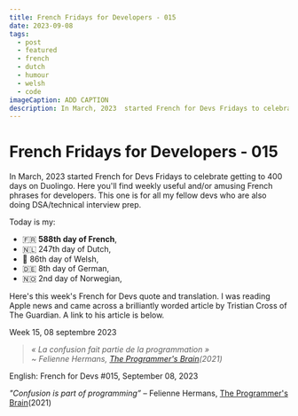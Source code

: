 ```yaml
---
title: French Fridays for Developers - 015
date: 2023-09-08
tags:
  - post
  - featured
  - french
  - dutch
  - humour
  - welsh
  - code
imageCaption: ADD CAPTION
description: In March, 2023  started French for Devs Fridays to celebrate getting to 400 days on Duolingo. Here you'll find weekly useful and/or amusing French phrases for developers.  « La confusion fait partie de la programmation »> ~ Felienne Hermans.  Read the full post for the translation.
---
```

# French Fridays for Developers - 015

In March, 2023  started French for Devs Fridays to celebrate getting to 400 days on Duolingo. Here you'll find weekly useful and/or amusing French phrases for developers. This one is for all my fellow devs who are also doing DSA/technical interview prep.

Today is my:
- 🇫🇷 **588th day of French**, 
- 🇳🇱 247th day of Dutch, 
- 🏴󠁧󠁢󠁷󠁬󠁳󠁿 86th day of Welsh, 
- 🇩🇪 8th day of German,
- 🇳🇴 2nd day of Norwegian,

Here's this week's French for Devs quote and translation. I was reading Apple news and came across a brilliantly worded article by Tristian Cross of The Guardian. A link to his article is below.

Week 15, 08 septembre 2023

>*« La confusion fait partie de la programmation » <br>
>~ Felienne Hermans, [The Programmer's Brain](https://www.felienne.com/book)(2021)*

English:  French for Devs #015, September 08, 2023

*"Confusion is part of programming”*
– Felienne Hermans, [The Programmer's Brain](https://www.felienne.com/book)(2021)

